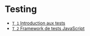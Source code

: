 # Testing

* [`T 1` Introduction aux tests](introduction-tests.md)
* [`T 2` Framework de tests JavaScript](../langages/javascript/testing/README.md)
